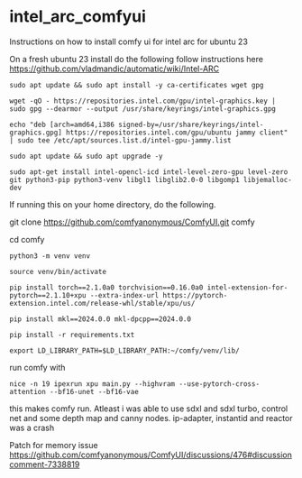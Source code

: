 # intel_arc_comfyui
Instructions on how to install comfy ui for intel arc for  ubuntu 23



On a fresh ubuntu 23 install do the following
follow instructions here https://github.com/vladmandic/automatic/wiki/Intel-ARC

`sudo apt update && sudo apt install -y ca-certificates wget gpg`

`wget -qO - https://repositories.intel.com/gpu/intel-graphics.key | sudo gpg --dearmor --output /usr/share/keyrings/intel-graphics.gpg`

`echo "deb [arch=amd64,i386 signed-by=/usr/share/keyrings/intel-graphics.gpg] https://repositories.intel.com/gpu/ubuntu jammy client" | sudo tee /etc/apt/sources.list.d/intel-gpu-jammy.list`

`sudo apt update && sudo apt upgrade -y`

`sudo apt-get install intel-opencl-icd intel-level-zero-gpu level-zero git python3-pip python3-venv libgl1 libglib2.0-0 libgomp1 libjemalloc-dev`

If running this on your home directory, do the following.

git clone https://github.com/comfyanonymous/ComfyUI.git comfy

cd comfy

`python3 -m venv venv`

`source venv/bin/activate`

`pip install torch==2.1.0a0 torchvision==0.16.0a0 intel-extension-for-pytorch==2.1.10+xpu --extra-index-url https://pytorch-extension.intel.com/release-whl/stable/xpu/us/`

`pip install mkl==2024.0.0 mkl-dpcpp==2024.0.0`

`pip install -r requirements.txt`

`export LD_LIBRARY_PATH=$LD_LIBRARY_PATH:~/comfy/venv/lib/`


run comfy with 

`nice -n 19 ipexrun xpu main.py --highvram --use-pytorch-cross-attention --bf16-unet --bf16-vae`

this makes comfy run. Atleast i was able to use sdxl and sdxl turbo, control net and some  depth map and canny nodes.
ip-adapter, instantid and reactor was a crash

Patch for memory issue https://github.com/comfyanonymous/ComfyUI/discussions/476#discussioncomment-7338819
